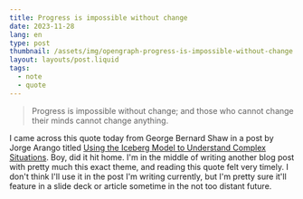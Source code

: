 ```yaml
---
title: Progress is impossible without change
date: 2023-11-28
lang: en
type: post
thumbnail: /assets/img/opengraph-progress-is-impossible-without-change.png
layout: layouts/post.liquid
tags:
  - note
  - quote
---
```


> Progress is impossible without change; and those who cannot change their minds cannot change anything.

I came across this quote today from George Bernard Shaw in a post by Jorge Arango titled [Using the Iceberg Model to Understand Complex Situations](https://jarango.com/2023/11/27/using-the-iceberg-model-to-understand-complex-situations/). Boy, did it hit home. I'm in the middle of writing another blog post with pretty much this exact theme, and reading this quote felt very timely. I don't think I'll use it in the post I'm writing currently, but I'm pretty sure it'll feature in a slide deck or article sometime in the not too distant future.
